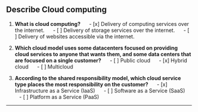 
## Describe Cloud computing

1. **What is cloud computing?**  
   - [x] Delivery of computing services over the internet.  
   - [ ] Delivery of storage services over the internet.  
   - [ ] Delivery of websites accessible via the internet.  


2. **Which cloud model uses some datacenters focused on providing cloud services to anyone that wants them, and some data centers that are focused on a single customer?**  
   - [ ] Public cloud  
   - [x] Hybrid cloud  
   - [ ] Multicloud  

3. **According to the shared responsibility model, which cloud service type places the most responsibility on the customer?**  
   - [x] Infrastructure as a Service (IaaS)  
   - [ ] Software as a Service (SaaS)  
   - [ ] Platform as a Service (PaaS)  

  

---